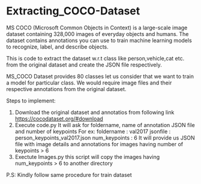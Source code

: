 # Extracting_COCO-Dataset
MS COCO (Microsoft Common Objects in Context) is a large-scale image dataset containing 328,000 images of everyday objects and humans. The dataset contains annotations you can use to train machine learning models to recognize, label, and describe objects. 

This is code to extract the dataset w.r.t class like person,vehicle,cat etc. from the original dataset and create the JSON file respectively.

MS_COCO Dataset provides 80 classes let us consider that we want to train a model for particular class. We would require image files and their respective annotations from the original dataset.

Steps to implement:
1. Download the original dataset and annotatios from following link https://cocodataset.org/#download 
2. Execute code.py It will ask for foldername, name of annotation JSON file and number of keypoints
   For ex: 
   foldername : val2017
   jsonfile : person_keypoints_val2017.json
   num_keypoints : 6 
   It will provide us JSON file with image details and annotations for images having number of keypoints > 6
3. Exectute Images.py this script will copy the images having num_keypoints > 6 to another directory 

P.S: Kindly follow same procedure for train dataset
